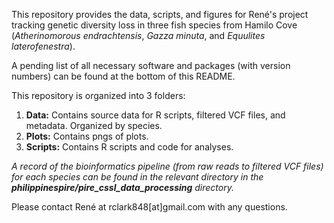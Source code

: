 This repository provides the data, scripts, and figures for René's project tracking genetic diversity loss in three fish species from Hamilo Cove (*Atherinomorous endrachtensis*, *Gazza minuta*, and *Equulites laterofenestra*).

A pending list of all necessary software and packages (with version numbers) can be found at the bottom of this README.

This repository is organized into 3 folders:
1. **Data:** Contains source data for R scripts, filtered VCF files, and metadata. Organized by species.
2. **Plots:** Contains pngs of plots.
3. **Scripts:** Contains R scripts and code for analyses.

*A record of the bioinformatics pipeline (from raw reads to filtered VCF files) for each species can be found in the relevant directory in the **philippinespire/pire_cssl_data_processing** directory.* 

Please contact René at rclark848[at]gmail.com with any questions.
